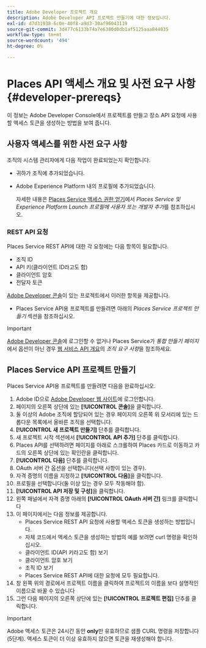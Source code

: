 ```yaml
---
title: Adobe Developer 프로젝트 개요
description: Adobe Developer API 프로젝트 만들기에 대한 정보입니다.
exl-id: d7d31938-6c0e-40f8-a9d3-30af96043119
source-git-commit: 3d477c6133b74a7e6380d0db1af5125aaa844035
workflow-type: tm+mt
source-wordcount: '494'
ht-degree: 0%

---
```


# Places API 액세스 개요 및 사전 요구 사항 {#developer-prereqs}

이 정보는 Adobe Developer Console에서 프로젝트를 만들고 장소 API 요청에 사용할 액세스 토큰을 생성하는 방법을 보여 줍니다.

## 사용자 액세스를 위한 사전 요구 사항

조직의 시스템 관리자에게 다음 작업이 완료되었는지 확인합니다.

* 귀하가 조직에 추가되었습니다.
* Adobe Experience Platform 내의 프로필에 추가되었습니다.

  자세한 내용은 [Places Service 액세스 권한 얻기](/help/places-gain-access.md)에서 *Places Service 및 Experience Platform Launch 프로필에 사용자 또는 개발자 추가*&#x200B;를 참조하십시오.

### REST API 요청

Places Service REST API에 대한 각 요청에는 다음 항목이 필요합니다.

* 조직 ID
* API 키(클라이언트 ID라고도 함)
* 클라이언트 암호
* 전달자 토큰

[Adobe Developer 콘솔](https://developer.adobe.com/console)이 있는 프로젝트에서 이러한 항목을 제공합니다.

* Places Service API용 프로젝트를 만들려면 아래의 *Places Service 프로젝트 만들기* 섹션을 참조하십시오.

>[!IMPORTANT]
>
>[Adobe Developer 콘솔](https://developer.adobe.com/console)에 로그인할 수 없거나 Places Service가 *통합 만들기 페이지*&#x200B;에서 옵션이 아닌 경우 [웹 서비스 API 개요](/help/web-service-api/places-web-services.md)의 *조직 요구 사항*&#x200B;을 참조하세요.

## Places Service API 프로젝트 만들기

Places Service API용 프로젝트를 만들려면 다음을 완료하십시오.

1. Adobe ID으로 [Adobe Developer 웹 사이트](https://developer.adobe.com)에 로그인합니다.
2. 페이지의 오른쪽 상단에 있는 **[!UICONTROL 콘솔]**&#x200B;을 클릭합니다.
3. 둘 이상의 Adobe 조직에 할당되어 있는 경우 페이지의 오른쪽 위 모서리에 있는 드롭다운 목록에서 올바른 조직을 선택합니다.
4. **[!UICONTROL 새 프로젝트 만들기]** 단추를 클릭합니다.
5. 새 프로젝트 시작 섹션에서 **[!UICONTROL API 추가]** 단추를 클릭합니다.
6. Places API를 선택하려면 페이지를 아래로 스크롤하여 Places 카드로 이동하고 카드의 오른쪽 상단에 있는 확인란을 클릭합니다.
7. **[!UICONTROL 다음]** 단추를 클릭합니다.
8. OAuth 서버 간 옵션을 선택합니다(선택 사항이 있는 경우).
9. 자격 증명의 이름을 지정하고 **[!UICONTROL 다음]**&#x200B;을 클릭합니다.
10. 프로필을 선택합니다(둘 이상 있는 경우 모두 작동해야 함).
11. **[!UICONTROL API 저장 및 구성]**&#x200B;을 클릭합니다.
12. 왼쪽 패널에서 자격 증명 아래의 **[!UICONTROL OAuth 서버 간]** 링크를 클릭합니다
13. 이 페이지에서는 다음 정보를 제공합니다.
    * Places Service REST API 요청에 사용할 액세스 토큰을 생성하는 방법입니다.
    * 자체 코드에서 액세스 토큰을 생성하는 방법의 예를 보려면 curl 명령을 확인하십시오.
    * 클라이언트 ID(API 키라고도 함) 보기
    * 클라이언트 암호 보기
    * 조직 ID 보기
    * Places Service REST API에 대한 요청에 모두 필요합니다.
14. 창 왼쪽 위의 경로에서 프로젝트 이름을 클릭하여 프로젝트의 이름을 보다 설명적인 이름으로 바꿀 수 있습니다
15. 그런 다음 페이지의 오른쪽 상단에 있는 **[!UICONTROL 프로젝트 편집]** 단추를 클릭합니다.

>[!IMPORTANT]
>
>Adobe 액세스 토큰은 24시간 동안 **only**&#x200B;만 유효하므로 샘플 CURL 명령을 저장합니다(5단계). 액세스 토큰이 더 이상 유효하지 않으면 토큰을 재생성해야 합니다.
